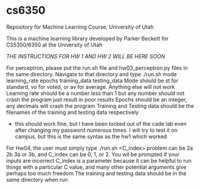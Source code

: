 # cs6350
Repository for Machine Learning Course, University of Utah

This is a machine learning library developed by Parker Beckett for CS5350/6350 at the University of Utah

*THE INSTRUCTIONS FOR HW 1 AND HW 2 WILL BE HERE SOON*

For perceptron, please put the run.sh file and hw03_perceptron.py files in the same directory. Navigate to that directory and type ./run.sh mode learning_rate epochs training_data testing_data
Mode should be st for standard, vo for voted, or av for average. Anything else will not work
Learning rate should be a number less than 1 but any number should not crash the program just result in poor results
Epochs should be an integer, any decimals will crash the program
Training and Testing data should be the filenames of the training and testing data respectively

* this should work fine, but I have been locked out of the cade lab even after changing my password numerous times. I will try to test it on campus, but this is the same syntax as the hw1 which worked

For Hw04, the user must simply type ./run.sh <problem> <C_index> 
problem can be 2a 2b 3a or 3b, and C_index can be 0, 1, or 2.
You wil be prompted if your inputs are incorrect
C_index is a parameter because it can be helpful to run things with a particular C value, and many other potential arguments give perhaps too much freedom
The training and testing data should be in the same directory when run
